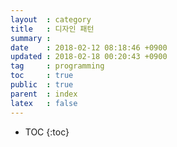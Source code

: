```yaml
---
layout  : category
title   : 디자인 패턴
summary :
date    : 2018-02-12 08:18:46 +0900
updated : 2018-02-18 00:20:43 +0900
tag     : programming
toc     : true
public  : true
parent  : index
latex   : false
---
```

* TOC
{:toc}

